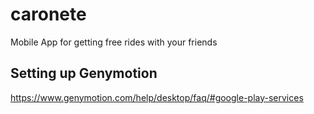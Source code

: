 # caronete
Mobile App for getting free rides with your friends

## Setting up Genymotion
https://www.genymotion.com/help/desktop/faq/#google-play-services
